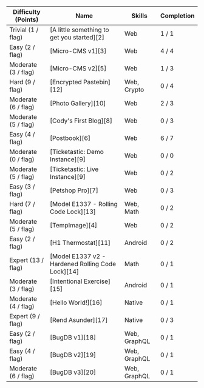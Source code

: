 | Difficulty (Points) |	Name                                              | Skills       | Completion |
| ------------------- | ------------------------------------------------- | ------------ | ---------- |
| Trivial (1 / flag)  | [A little something to get you started][2]        | Web          | 1 / 1      |
| Easy (2 / flag)     | [Micro-CMS v1][3]                                 | Web          | 4 / 4      |
| Moderate (3 / flag) | [Micro-CMS v2][5]                                 | Web          | 1 / 3      |
| Hard (9 / flag)     | [Encrypted Pastebin][12]                          | Web, Crypto  | 0 / 4      |
| Moderate (6 / flag) | [Photo Gallery][10]                               | Web          | 2 / 3      |
| Moderate (5 / flag) | [Cody's First Blog][8]                            | Web          | 0 / 3      |
| Easy (4 / flag)     | [Postbook][6]                                     | Web          | 6 / 7      |
| Moderate (0 / flag) | [Ticketastic: Demo Instance][9]                   | Web          | 0 / 0      |
| Moderate (5 / flag) | [Ticketastic: Live Instance][9]                   | Web          | 0 / 2      |
| Easy (3 / flag)     | [Petshop Pro][7]                                  | Web          | 0 / 3      |
| Hard (7 / flag)     | [Model E1337 - Rolling Code Lock][13]             | Web, Math    | 0 / 2      |
| Moderate (5 / flag) | [TempImage][4]                                    | Web          | 0 / 2      |
| Easy (2 / flag)     | [H1 Thermostat][11]                               | Android      | 0 / 2      |
| Expert (13 / flag)  | [Model E1337 v2 - Hardened Rolling Code Lock][14] | Math         | 0 / 1      |
| Moderate (3 / flag) | [Intentional Exercise][15]                        | Android      | 0 / 1      |
| Moderate (4 / flag) | [Hello World!][16]                                | Native       | 0 / 1      |
| Expert (9 / flag)   | [Rend Asunder][17]                                | Native       | 0 / 3      |
| Easy (2 / flag)     | [BugDB v1][18]                                    | Web, GraphQL | 0 / 1      |
| Easy (4 / flag)     | [BugDB v2][19]                                    | Web, GraphQL | 0 / 1      |
| Moderate (6 / flag) | [BugDB v3][20]                                    | Web, GraphQL | 0 / 1      |
